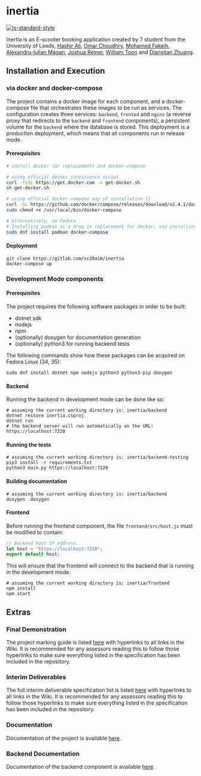 # inertia

[![js-standard-style](https://img.shields.io/badge/code%20style-standard-brightgreen.svg)](http://standardjs.com)

Inertia is an E-scooter booking application created by 7 student from the University of Leeds, [Hashir Ali](https://gitlab.com/ed19h6a), [Omar Choudhry](https://gitlab.com/sc20osc), [Mohamed Fakeih](https://gitlab.com/mohammedfakeih), [Alexandru-Iulian Magan](https://gitlab.com/sc20aim), [Joshua Reiner](https://gitlab.com/sc20jdr), [William Toon](https://gitlab.com/sc20wt) and [Diansitan Zhuang](https://gitlab.com/sc20dz).

## Installation and Execution

### via docker and docker-compose

The project contains a docker image for each component, and a docker-compose file that orchestrates
these images to be run as services. The configuration creates three services: `backend`, `fronted` and `nginx` 
(a reverse proxy that redirects to the `backend` and `frontend` components), a persistent volume for the `backend`
where the database is stored. This deployment is a production deployment, which means that all components
run in release mode.

####  Prerequisites
```sh
# install docker (or replacement) and docker-compose

# using official docker convinience script
curl -fsSL https://get.docker.com -o get-docker.sh
sh get-docker.sh

# using official docker-compose way of installation ()
curl -SL https://github.com/docker/compose/releases/download/v2.4.1/docker-compose-linux-x86_64 -o /usr/local/bin/docker-compose
sudo chmod +x /usr/local/bin/docker-compose

# Alternatively, on Fedora
# Installing podman as a drop in replacement for docker; and installing docker-compose from official repositories.
sudo dnf install podman docker-compose
```

#### Deployment
```shell
git clone https://gitlab.com/sc20aim/inertia
docker-compose up
```

### Development Mode components

#### Prerequisites
The project requires the following software packages in order to be built:
* dotnet sdk
* nodejs
* npm
* (optionally) doxygen for documentation generation
* (optionally) python3 for running backend tests

The following commands show how these packages can be acquired on Fedora Linux (34, 35):
```shell
sudo dnf install dotnet npm nodejs python3 python3-pip doxygen 
```

#### Backend
Running the backend in development mode can be done like so:
```shell
# assuming the current working directory is: inertia/backend
dotnet restore inertia.csproj
dotnet run
# the backend server will run automatically on the URL: https://localhost:7220
```

#### Running the tests
```shell 
# assuming the current working directory is: inertia/backend-testing
pip3 install -r requirements.txt
python3 main.py https://localhost:7220
```

#### Building documentation
```shell
# assuming the current working directory is: inertia/backend
doxygen .doxygen
```

#### Frontend
Before running the frontend component, the file `frontend/src/host.js` must be modified to contain:
```js
// Backend host IP address.
let host = "https://localhost:7220";
export default host;
```
This will ensure that the frontend will connect to the backend that is running in the development mode.

```shell
# assuming the current working directory is: inertia/frontend
npm install
npm start
```
## Extras

### Final Demonstration
The project marking guide is listed [here](https://gitlab.com/sc20aim/inertia/-/wikis/marking-guide) with hyperlinks to all links in the Wiki. It is recommended for any assessors reading this to follow those hyperlinks to make sure everything listed in the specification has been included in the repository.

### Interim Deliverables
The full interim deliverable specification list is listed [here](https://gitlab.com/sc20aim/inertia/-/wikis/interim) with hyperlinks to all links in the Wiki. It is recommended for any assessors reading this to follow those hyperlinks to make sure everything listed in the specification has been included in the repository.

### Documentation
Documentation of the project is available [here](https://gitlab.com/sc20aim/inertia/-/tree/main/documentation).

### Backend Documentation
Documentation of the backend component is available [here](https://gitlab.com/sc20aim/inertia/-/raw/main/documentation/backend.pdf).
